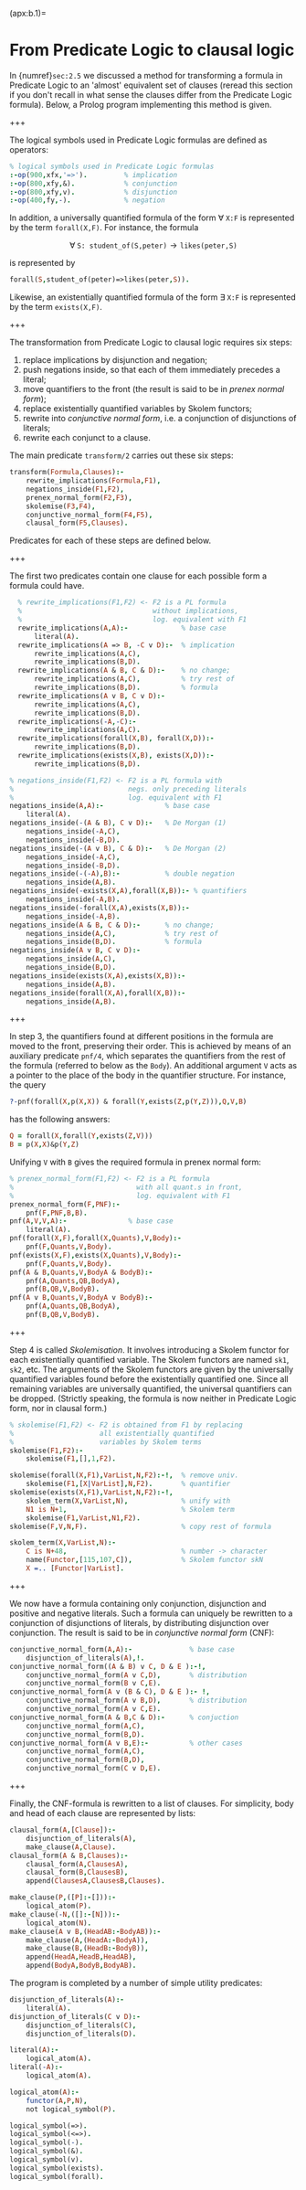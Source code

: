 <!--H3: Section B.1-->
(apx:b.1)=
# From Predicate Logic to clausal logic #

<!--section 2.5-->
In {numref}`sec:2.5` we discussed a method for transforming a formula in Predicate Logic to an 'almost' equivalent set of clauses (reread this section if you don't recall in what sense the clauses differ from the Predicate Logic formula). Below, a Prolog program implementing this method is given.

+++

The logical symbols used in Predicate Logic formulas are defined as operators:
```Prolog
% logical symbols used in Predicate Logic formulas
:-op(900,xfx,'=>').         % implication
:-op(800,xfy,&).            % conjunction
:-op(800,xfy,v).            % disjunction
:-op(400,fy,-).             % negation
```
In addition, a universally quantified formula of the form $\forall \; \texttt{X:F}$ is represented by the term `forall(X,F)`. For instance, the formula

$$
\forall \; \texttt{S: student_of(S,peter)} \rightarrow \texttt{likes(peter,S)}
$$

is represented by
```Prolog
forall(S,student_of(peter)=>likes(peter,S)).
```
Likewise, an existentially quantified formula of the form $\exists \; \texttt{X:F}$ is represented by the term `exists(X,F)`.

+++

The transformation from Predicate Logic to clausal logic requires six steps:

<!--roman list-->
1. replace implications by disjunction and negation;
1. push negations inside, so that each of them immediately precedes a literal;
1. move quantifiers to the front (the result is said to be in *prenex normal form*);
1. replace existentially quantified variables by Skolem functors;
1. rewrite into *conjunctive normal form*, i.e. a conjunction of disjunctions of literals;
1. rewrite each conjunct to a clause.

The main predicate `transform/2` carries out these six steps:
```Prolog
transform(Formula,Clauses):-
    rewrite_implications(Formula,F1),
    negations_inside(F1,F2),
    prenex_normal_form(F2,F3),
    skolemise(F3,F4),
    conjunctive_normal_form(F4,F5),
    clausal_form(F5,Clauses).

```
Predicates for each of these steps are defined below.

+++

The first two predicates contain one clause for each possible form a formula could have.
```Prolog
  % rewrite_implications(F1,F2) <- F2 is a PL formula
  %                                without implications,
  %                                log. equivalent with F1
  rewrite_implications(A,A):-             % base case
      literal(A).
  rewrite_implications(A => B, -C v D):-  % implication
      rewrite_implications(A,C),
      rewrite_implications(B,D).
  rewrite_implications(A & B, C & D):-    % no change;
      rewrite_implications(A,C),          % try rest of
      rewrite_implications(B,D).          % formula
  rewrite_implications(A v B, C v D):-
      rewrite_implications(A,C),
      rewrite_implications(B,D).
  rewrite_implications(-A,-C):-
      rewrite_implications(A,C).
  rewrite_implications(forall(X,B), forall(X,D)):-
      rewrite_implications(B,D).
  rewrite_implications(exists(X,B), exists(X,D)):-
      rewrite_implications(B,D).

% negations_inside(F1,F2) <- F2 is a PL formula with
%                            negs. only preceding literals
%                            log. equivalent with F1
negations_inside(A,A):-               % base case
    literal(A).
negations_inside(-(A & B), C v D):-   % De Morgan (1)
    negations_inside(-A,C),
    negations_inside(-B,D).
negations_inside(-(A v B), C & D):-   % De Morgan (2)
    negations_inside(-A,C),
    negations_inside(-B,D).
negations_inside(-(-A),B):-           % double negation
    negations_inside(A,B).
negations_inside(-exists(X,A),forall(X,B)):- % quantifiers
    negations_inside(-A,B).
negations_inside(-forall(X,A),exists(X,B)):-
    negations_inside(-A,B).
negations_inside(A & B, C & D):-      % no change;
    negations_inside(A,C),            % try rest of
    negations_inside(B,D).            % formula
negations_inside(A v B, C v D):-
    negations_inside(A,C),
    negations_inside(B,D).
negations_inside(exists(X,A),exists(X,B)):-
    negations_inside(A,B).
negations_inside(forall(X,A),forall(X,B)):-
    negations_inside(A,B).
```

+++

In step 3, the quantifiers found at different positions in the formula are moved to the front, preserving their order. This is achieved by means of an auxiliary predicate `pnf/4`, which separates the quantifiers from the rest of the formula (referred to below as the `Body`). An additional argument `V` acts as a pointer to the place of the body in the quantifier structure. For instance, the query
```Prolog
?-pnf(forall(X,p(X,X)) & forall(Y,exists(Z,p(Y,Z))),Q,V,B)
```
has the following answers:
```Prolog
Q = forall(X,forall(Y,exists(Z,V)))
B = p(X,X)&p(Y,Z)
```
Unifying `V` with `B` gives the required formula in prenex normal form:
```Prolog
% prenex_normal_form(F1,F2) <- F2 is a PL formula
%                              with all quant.s in front,
%                              log. equivalent with F1
prenex_normal_form(F,PNF):-
    pnf(F,PNF,B,B).
pnf(A,V,V,A):-               % base case
    literal(A).
pnf(forall(X,F),forall(X,Quants),V,Body):-
    pnf(F,Quants,V,Body).
pnf(exists(X,F),exists(X,Quants),V,Body):-
    pnf(F,Quants,V,Body).
pnf(A & B,Quants,V,BodyA & BodyB):-
    pnf(A,Quants,QB,BodyA),
    pnf(B,QB,V,BodyB).
pnf(A v B,Quants,V,BodyA v BodyB):-
    pnf(A,Quants,QB,BodyA),
    pnf(B,QB,V,BodyB).
```

+++

Step 4 is called *Skolemisation*. It involves introducing a Skolem functor for each existentially quantified variable. The Skolem functors are named `sk1`, `sk2`, etc. The arguments of the Skolem functors are given by the universally quantified variables found before the existentially quantified one. Since all remaining variables are universally quantified, the universal quantifiers can be dropped. (Strictly speaking, the formula is now neither in Predicate Logic form, nor in clausal form.)
```Prolog
% skolemise(F1,F2) <- F2 is obtained from F1 by replacing
%                     all existentially quantified
%                     variables by Skolem terms
skolemise(F1,F2):-
    skolemise(F1,[],1,F2).

skolemise(forall(X,F1),VarList,N,F2):-!,  % remove univ.
    skolemise(F1,[X|VarList],N,F2).       % quantifier
skolemise(exists(X,F1),VarList,N,F2):-!,
    skolem_term(X,VarList,N),             % unify with
    N1 is N+1,                            % Skolem term
    skolemise(F1,VarList,N1,F2).
skolemise(F,V,N,F).                       % copy rest of formula

skolem_term(X,VarList,N):-
    C is N+48,                            % number -> character
    name(Functor,[115,107,C]),            % Skolem functor skN
    X =.. [Functor|VarList].
```

+++

We now have a formula containing only conjunction, disjunction and positive and negative literals. Such a formula can uniquely be rewritten to a conjunction of disjunctions of literals, by distributing disjunction over conjunction. The result is said to be in *conjunctive normal form* (CNF):
```Prolog
conjunctive_normal_form(A,A):-              % base case
    disjunction_of_literals(A),!.
conjunctive_normal_form((A & B) v C, D & E ):-!,
    conjunctive_normal_form(A v C,D),       % distribution
    conjunctive_normal_form(B v C,E).
conjunctive_normal_form(A v (B & C), D & E ):- !,
    conjunctive_normal_form(A v B,D),       % distribution
    conjunctive_normal_form(A v C,E).
conjunctive_normal_form(A & B,C & D):-      % conjuction
    conjunctive_normal_form(A,C),
    conjunctive_normal_form(B,D).
conjunctive_normal_form(A v B,E):-          % other cases
    conjunctive_normal_form(A,C),
    conjunctive_normal_form(B,D),
    conjunctive_normal_form(C v D,E).
```

+++

Finally, the CNF-formula is rewritten to a list of clauses. For simplicity, body and head of each clause are represented by lists:
```Prolog
clausal_form(A,[Clause]):-
    disjunction_of_literals(A),
    make_clause(A,Clause).
clausal_form(A & B,Clauses):-
    clausal_form(A,ClausesA),
    clausal_form(B,ClausesB),
    append(ClausesA,ClausesB,Clauses).

make_clause(P,([P]:-[])):-
    logical_atom(P).
make_clause(-N,([]:-[N])):-
    logical_atom(N).
make_clause(A v B,(HeadAB:-BodyAB)):-
    make_clause(A,(HeadA:-BodyA)),
    make_clause(B,(HeadB:-BodyB)),
    append(HeadA,HeadB,HeadAB),
    append(BodyA,BodyB,BodyAB).
```
The program is completed by a number of simple utility predicates:
```Prolog
disjunction_of_literals(A):-
    literal(A).
disjunction_of_literals(C v D):-
    disjunction_of_literals(C),
    disjunction_of_literals(D).

literal(A):-
    logical_atom(A).
literal(-A):-
    logical_atom(A).

logical_atom(A):-
    functor(A,P,N),
    not logical_symbol(P).

logical_symbol(=>).
logical_symbol(<=>).
logical_symbol(-).
logical_symbol(&).
logical_symbol(v).
logical_symbol(exists).
logical_symbol(forall).
```
